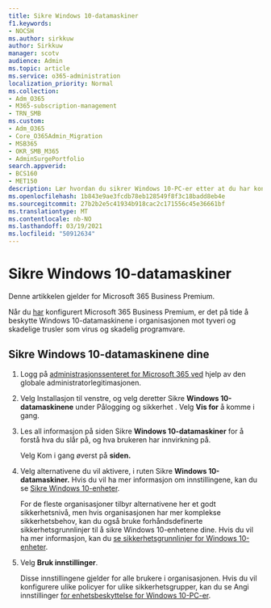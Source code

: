 ```yaml
---
title: Sikre Windows 10-datamaskiner
f1.keywords:
- NOCSH
ms.author: sirkkuw
author: Sirkkuw
manager: scotv
audience: Admin
ms.topic: article
ms.service: o365-administration
localization_priority: Normal
ms.collection:
- Adm_O365
- M365-subscription-management
- TRN_SMB
ms.custom:
- Adm_O365
- Core_O365Admin_Migration
- MSB365
- OKR_SMB_M365
- AdminSurgePortfolio
search.appverid:
- BCS160
- MET150
description: Lær hvordan du sikrer Windows 10-PC-er etter at du har konfigurert Microsoft 365 Business Premium.
ms.openlocfilehash: 1b843e9ae3fcdb78eb128549f8f3c18badd8eb4e
ms.sourcegitcommit: 27b2b2e5c41934b918cac2c171556c45e36661bf
ms.translationtype: MT
ms.contentlocale: nb-NO
ms.lasthandoff: 03/19/2021
ms.locfileid: "50912634"
---
```

# <a name="secure-windows-10-computers"></a>Sikre Windows 10-datamaskiner

Denne artikkelen gjelder for Microsoft 365 Business Premium.

Når du [har](set-up.md) konfigurert Microsoft 365 Business Premium, er det på tide å beskytte Windows 10-datamaskinene i organisasjonen mot tyveri og skadelige trusler som virus og skadelig programvare.

## <a name="to-secure-your-windows-10-computers"></a>Sikre Windows 10-datamaskinene dine

1. Logg på [administrasjonssenteret for Microsoft 365 ved](https://admin.microsoft.com) hjelp av den globale administratorlegitimasjonen. 
2. Velg Installasjon til  venstre, og velg deretter Sikre **Windows 10-datamaskinene** under Pålogging og sikkerhet .  Velg **Vis for** å komme i gang.
3. Les all informasjon på siden Sikre **Windows 10-datamaskiner** for å forstå hva du slår på, og hva brukeren har innvirkning på.

    Velg Kom i gang øverst på **siden.**

4. Velg alternativene du vil aktivere, i ruten Sikre **Windows 10-datamaskiner.** Hvis du vil ha mer informasjon om innstillingene, kan du se [Sikre Windows 10-enheter](secure-windows-10-devices.md). 
    
    For de fleste organisasjoner tilbyr alternativene her et godt sikkerhetsnivå, men hvis organisasjonen har mer komplekse sikkerhetsbehov, kan du også bruke forhåndsdefinerte sikkerhetsgrunnlinjer til å sikre Windows 10-enhetene dine. Hvis du vil ha mer informasjon, kan du [se sikkerhetsgrunnlinjer for Windows 10-enheter](/mem/intune/protect/security-baselines).   

1. Velg **Bruk innstillinger**.

    Disse innstillingene gjelder for alle brukere i organisasjonen. Hvis du vil konfigurere ulike policyer for ulike sikkerhetsgrupper, kan du se Angi innstillinger [for enhetsbeskyttelse for Windows 10-PC-er](protection-settings-for-windows-10-pcs.md).